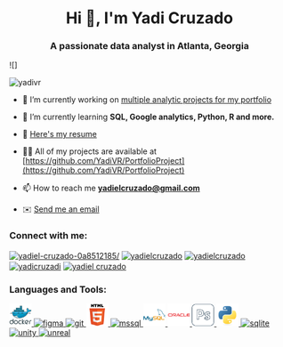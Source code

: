 <h1 align="center">Hi 👋, I'm Yadi Cruzado</h1>
<h3 align="center">A passionate data analyst in Atlanta, Georgia</h3>

![] 

<p align="left"> <img src="https://komarev.com/ghpvc/?username=yadivr&label=Profile%20views&color=0e75b6&style=flat" alt="yadivr" /> </p>

- 🔭 I’m currently working on [multiple analytic projects for my portfolio](https://github.com/YadiVR/PortfolioProject)

- 🌱 I’m currently learning **SQL, Google analytics, Python, R and more.**

- 📝 [Here's my resume](https://www.linkedin.com/in/yadiel-cruzado-0a8512185/overlay/1715893949820/single-media-viewer/?profileId=ACoAACuuKwABJfad-bgeCVUfw5_JkqElkB8lovA)

- 👨‍💻 All of my projects are available at [https://github.com/YadiVR/PortfolioProject](https://github.com/YadiVR/PortfolioProject)

- 📫 How to reach me **yadielcruzado@gmail.com**

- ✉️ [Send me an email](mailto:yadielcruzado@gmail.com)

<h3 align="left">Connect with me:</h3>
<p align="left">
<a href="https://linkedin.com/in/yadiel-cruzado-0a8512185/" target="blank"><img align="center" src="https://raw.githubusercontent.com/rahuldkjain/github-profile-readme-generator/master/src/images/icons/Social/linked-in-alt.svg" alt="yadiel-cruzado-0a8512185/" height="30" width="40" /></a>
<a href="https://kaggle.com/yadielcruzado" target="blank"><img align="center" src="https://raw.githubusercontent.com/rahuldkjain/github-profile-readme-generator/master/src/images/icons/Social/kaggle.svg" alt="yadielcruzado" height="30" width="40" /></a>
<a href="https://fb.com/yadielcruzado" target="blank"><img align="center" src="https://raw.githubusercontent.com/rahuldkjain/github-profile-readme-generator/master/src/images/icons/Social/facebook.svg" alt="yadielcruzado" height="30" width="40" /></a>
<a href="https://instagram.com/yadicruzadi" target="blank"><img align="center" src="https://raw.githubusercontent.com/rahuldkjain/github-profile-readme-generator/master/src/images/icons/Social/instagram.svg" alt="yadicruzadi" height="30" width="40" /></a>
<a href="https://www.youtube.com/c/yadiel cruzado" target="blank"><img align="center" src="https://raw.githubusercontent.com/rahuldkjain/github-profile-readme-generator/master/src/images/icons/Social/youtube.svg" alt="yadiel cruzado" height="30" width="40" /></a>
</p>

<h3 align="left">Languages and Tools:</h3>
<p align="left"> <a href="https://www.docker.com/" target="_blank" rel="noreferrer"> <img src="https://raw.githubusercontent.com/devicons/devicon/master/icons/docker/docker-original-wordmark.svg" alt="docker" width="40" height="40"/> </a> <a href="https://www.figma.com/" target="_blank" rel="noreferrer"> <img src="https://www.vectorlogo.zone/logos/figma/figma-icon.svg" alt="figma" width="40" height="40"/> </a> <a href="https://git-scm.com/" target="_blank" rel="noreferrer"> <img src="https://www.vectorlogo.zone/logos/git-scm/git-scm-icon.svg" alt="git" width="40" height="40"/> </a> <a href="https://www.w3.org/html/" target="_blank" rel="noreferrer"> <img src="https://raw.githubusercontent.com/devicons/devicon/master/icons/html5/html5-original-wordmark.svg" alt="html5" width="40" height="40"/> </a> <a href="https://www.microsoft.com/en-us/sql-server" target="_blank" rel="noreferrer"> <img src="https://www.svgrepo.com/show/303229/microsoft-sql-server-logo.svg" alt="mssql" width="40" height="40"/> </a> <a href="https://www.mysql.com/" target="_blank" rel="noreferrer"> <img src="https://raw.githubusercontent.com/devicons/devicon/master/icons/mysql/mysql-original-wordmark.svg" alt="mysql" width="40" height="40"/> </a> <a href="https://www.oracle.com/" target="_blank" rel="noreferrer"> <img src="https://raw.githubusercontent.com/devicons/devicon/master/icons/oracle/oracle-original.svg" alt="oracle" width="40" height="40"/> </a> <a href="https://www.photoshop.com/en" target="_blank" rel="noreferrer"> <img src="https://raw.githubusercontent.com/devicons/devicon/master/icons/photoshop/photoshop-line.svg" alt="photoshop" width="40" height="40"/> </a> <a href="https://www.python.org" target="_blank" rel="noreferrer"> <img src="https://raw.githubusercontent.com/devicons/devicon/master/icons/python/python-original.svg" alt="python" width="40" height="40"/> </a> <a href="https://www.sqlite.org/" target="_blank" rel="noreferrer"> <img src="https://www.vectorlogo.zone/logos/sqlite/sqlite-icon.svg" alt="sqlite" width="40" height="40"/> </a> <a href="https://unity.com/" target="_blank" rel="noreferrer"> <img src="https://www.vectorlogo.zone/logos/unity3d/unity3d-icon.svg" alt="unity" width="40" height="40"/> </a> <a href="https://unrealengine.com/" target="_blank" rel="noreferrer"> <img src="https://raw.githubusercontent.com/kenangundogan/fontisto/036b7eca71aab1bef8e6a0518f7329f13ed62f6b/icons/svg/brand/unreal-engine.svg" alt="unreal" width="40" height="40"/> </a> </p>

